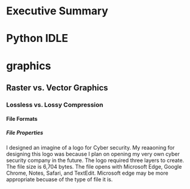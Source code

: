 # Executive Summary

# Python IDLE

# graphics

## Raster vs. Vector Graphics

### Lossless vs. Lossy Compression

#### File Formats

##### File Properties
I designed an imagine of a logo for Cyber security. My reaaoning for designing this logo was because I plan on opening my very own cyber security company in the future. The logo required three layers to create. 
The file size is  6,704 bytes. The file opens with Microsoft Edge, Google Chrome, Notes, Safari, and TextEdit. Microsoft edge may be more appropriate becuase of the type of file it is.
